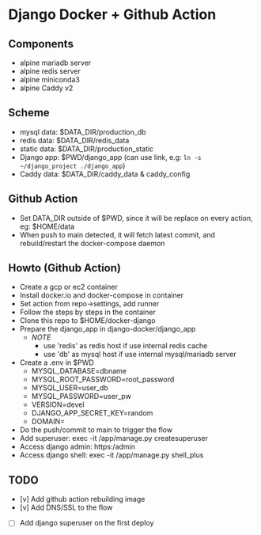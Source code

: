 # Django Docker + Github Action
## Components
- alpine mariadb server
- alpine redis server 
- alpine miniconda3
- alpine Caddy v2

## Scheme
- mysql data: $DATA_DIR/production_db
- redis data: $DATA_DIR/redis_data
- static data: $DATA_DIR/production_static
- Django app: $PWD/django_app (can use link, e.g: `ln -s ~/django_project ./django_app`)
- Caddy data: $DATA_DIR/caddy_data & caddy_config

## Github Action
- Set DATA_DIR outside of $PWD, since it will be replace on every action, eg:
$HOME/data
- When push to main detected, it will fetch latest commit, and rebuild/restart the docker-compose daemon

## Howto (Github Action)
- Create a gcp or ec2 container
- Install docker.io and docker-compose in container
- Set action from repo->settings, add runner
- Follow the steps by steps in the container
- Clone this repo to $HOME/docker-django
- Prepare the django_app in django-docker/django_app
  - *NOTE* 
    - use 'redis' as redis host if use internal redis cache
    - use 'db' as mysql host if use internal mysql/mariadb server
- Create a .env in $PWD
  - MYSQL_DATABASE=dbname
  - MYSQL_ROOT_PASSWORD=root_password
  - MYSQL_USER=user_db
  - MYSQL_PASSWORD=user_pw
  - VERSION=devel
  - DJANGO_APP_SECRET_KEY=random
  - DOMAIN=<your domain>
- Do the push/commit to main to trigger the flow
- Add superuser: exec -it <id of django-calendar_app> /app/manage.py createsuperuser
- Access django admin: https:<DOMAIN>/admin
- Access django shell: exec -it <id of django-calendar-app> /app/manage.py shell_plus

## TODO
- [v] Add github action rebuilding image
- [v] Add DNS/SSL to the flow
- [ ] Add django superuser on the first deploy
